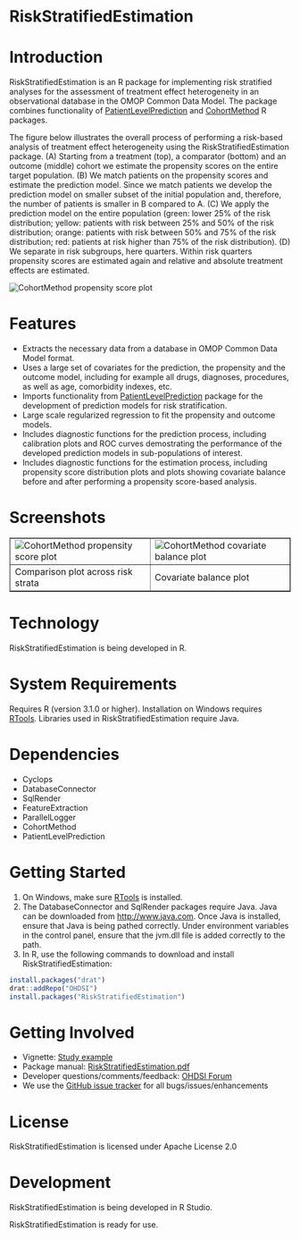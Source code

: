 RiskStratifiedEstimation
===========

Introduction
============
RiskStratifiedEstimation is an R package for implementing risk stratified analyses for the assessment of treatment effect heterogeneity in an observational database in the OMOP Common Data Model. The package combines functionality of [PatientLevelPrediction](https://github.com/OHDSI/PatientLevelPrediction) and [CohortMethod](https://github.com/OHDSI/CohortMethod) R packages.

The figure below illustrates the overall process of performing a risk-based analysis of treatment effect heterogeneity using the RiskStratifiedEstimation package. (A) Starting from a treatment (top), a comparator (bottom) and an outcome (middle) cohort we estimate the propensity scores on the entire target population. (B) We match patients on the propensity scores and estimate the prediction model. Since we match patients we develop the prediction model on smaller subset of the initial population and, therefore, the number of patients is smaller in B compared to A. (C) We apply the prediction model on the entire population (green: lower 25% of the risk distribution; yellow: patients with risk between 25% and 50% of the risk distribution; orange: patients with risk between 50% and 75% of the risk distribution; red: patients at risk higher than 75% of the risk distribution). (D) We separate in risk subgroups, here quarters. Within risk quarters propensity scores are estimated again and relative and absolute treatment effects are estimated.

  <img src="https://github.com/mi-erasmusmc/RiskStratifiedEstimation/blob/develop/vignettes/rsee_process.jpg" alt="CohortMethod propensity score plot" title="RiskStratifiedEstimation comparison plot" />
  
Features
========
- Extracts the necessary data from a database in OMOP Common Data Model format.
- Uses a large set of covariates for the prediction, the propensity and the outcome model, including for example all drugs, diagnoses, procedures, as well as age, comorbidity indexes, etc.
- Imports functionality from [PatientLevelPrediction](https://github.com/OHDSI/PatientLevelPrediction) package for the development of prediction models for risk stratification.
- Large scale regularized regression to fit the propensity and outcome models.
- Includes diagnostic functions for the prediction process, including calibration plots and ROC curves demostrating the performance of the developed prediction models in sub-populations of interest.
- Includes diagnostic functions for the estimation process, including propensity score distribution plots and plots showing covariate balance before and after performing a propensity score-based analysis.



Screenshots
===========
<table border = "">
<tr valign="top">
<td width = 50%>
  <img src="https://github.com/mi-erasmusmc/RiskStratifiedEstimation/blob/develop/vignettes/comparisonPlot.png" alt="CohortMethod propensity score plot" title="RiskStratifiedEstimation comparison plot" />
</td>
<td width = 50%>
 <img src="https://github.com/mi-erasmusmc/RiskStratifiedEstimation/blob/develop/vignettes/balance.png" alt="CohortMethod covariate balance plot" title="RiskStratifiedEstimation weighted Kaplan-Meier estimate" />
</td>
</tr><tr>
<td>Comparison plot across risk strata</td><td>Covariate balance plot</td>
</tr>
</table>

Technology
============
RiskStratifiedEstimation is being developed in R.

System Requirements
============
Requires R (version 3.1.0 or higher). Installation on Windows requires [RTools](http://cran.r-project.org/bin/windows/Rtools/). Libraries used in RiskStratifiedEstimation require Java.

Dependencies
============
 * Cyclops
 * DatabaseConnector
 * SqlRender
 * FeatureExtraction
 * ParallelLogger
 * CohortMethod
 * PatientLevelPrediction

Getting Started
===============
1. On Windows, make sure [RTools](http://cran.r-project.org/bin/windows/Rtools/) is installed.
2. The DatabaseConnector and SqlRender packages require Java. Java can be downloaded from
<a href="http://www.java.com" target="_blank">http://www.java.com</a>. Once Java is installed, ensure that Java is being pathed correctly. Under environment variables in the control panel, ensure that the jvm.dll file is added correctly to the path.
3. In R, use the following commands to download and install RiskStratifiedEstimation:

  ```r
  install.packages("drat")
  drat::addRepo("OHDSI")
  install.packages("RiskStratifiedEstimation")
  ```

Getting Involved
=============
* Vignette: [Study example](https://github.com/mi-erasmusmc/RiskStratifiedEstimation/tree/develop/inst/doc/StudyExample.pdf)
* Package manual: [RiskStratifiedEstimation.pdf](https://github.com/mi-erasmusmc/RiskStratifiedEstimation/blob/develop/extras/RiskStratifiedEstimation-manual.pdf)
* Developer questions/comments/feedback: <a href="http://forums.ohdsi.org/c/developers">OHDSI Forum</a>
* We use the <a href="../../issues">GitHub issue tracker</a> for all bugs/issues/enhancements

License
=======
RiskStratifiedEstimation is licensed under Apache License 2.0

Development
===========
RiskStratifiedEstimation is being developed in R Studio.

RiskStratifiedEstimation is ready for use.


